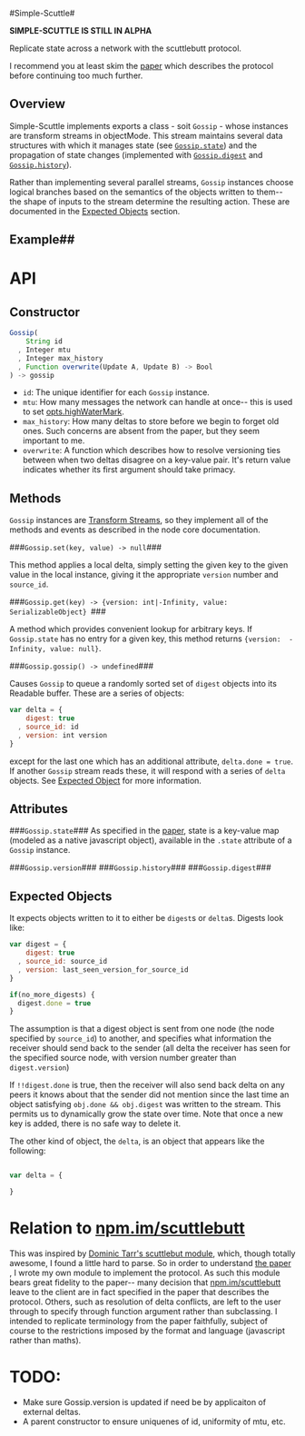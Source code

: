 #Simple-Scuttle#

**SIMPLE-SCUTTLE IS STILL IN ALPHA**

Replicate state across a network with the scuttlebutt protocol.

I recommend you at least skim the [paper][] which describes the
protocol before continuing too much further.

## Overview ##

Simple-Scuttle implements exports a class - soit `Gossip` - whose instances are
transform streams in objectMode. This stream maintains several data structures
with which it manages state (see [`Gossip.state`](#gossipstate)) and the
propagation of state changes (implemented with [`Gossip.digest`](#gossipdigest) and
[`Gossip.history`](#gossiphistory)).

Rather than implementing several parallel streams, `Gossip` instances choose
logical branches based on the semantics of the objects written to them--  the
shape of inputs to the stream determine the resulting action.  These are
documented in the [Expected Objects](#expectedobjects) section.

## Example##

# API #

## Constructor ##

```js
Gossip(
    String id
  , Integer mtu
  , Integer max_history
  , Function overwrite(Update A, Update B) -> Bool
) -> gossip
```
 
- `id`: The unique identifier for each `Gossip` instance.  
- `mtu`: How many messages the network can handle at once-- this is used to set
[opts.highWaterMark](http://nodejs.org/api/stream.html#stream_new_stream_readable_options).
- `max_history`: How many deltas to store before we begin to forget old ones. Such concerns are absent from the paper, but they seem important to me.
- `overwrite`: A function which describes how to resolve
  versioning ties between when two deltas disagree on a key-value pair. It's
  return value indicates whether its first argument should take primacy.

## Methods ##

`Gossip` instances are [Transform
Streams](http://nodejs.org/api/stream.html#stream_class_stream_transform_1), so
they implement all of the methods and events as described in the node core
documentation.

###`Gossip.set(key, value) -> null`###

This method applies a local delta, simply setting the given key to the given
value in the local instance, giving it the appropriate `version` number and
`source_id`.

###`Gossip.get(key) -> {version: int|-Infinity, value: SerializableObject} `###

A method  which provides convenient lookup for arbitrary keys. If
`Gossip.state` has no entry for a given key, this method returns 
`{version:  -Infinity, value: null}`.

###`Gossip.gossip() -> undefined`###

Causes `Gossip` to queue a randomly sorted set of `digest` objects into its
Readable buffer. These are a series of objects:

```js
var delta = {
    digest: true
  , source_id: id
  , version: int version
}
```

except for the last one which has an additional attribute, `delta.done = true`.
If another `Gossip` stream reads these, it will respond with a series of
`delta` objects. See [Expected Object](#expectedobjects) for more information.

## Attributes ##

###`Gossip.state`###
As specified in the [paper][], state is a
key-value map (modeled as a native javascript object), available in the
`.state` attribute of a `Gossip` instance.

###`Gossip.version`###
###`Gossip.history`###
###`Gossip.digest`###

## Expected Objects ##

 It expects objects 
written to it to either be `digest`s or `delta`s. Digests look like: 


```js
var digest = {
    digest: true
  , source_id: source_id
  , version: last_seen_version_for_source_id
}

if(no_more_digests) {
  digest.done = true
}
```

The assumption is that a digest object is sent from one node (the node
specified by `source_id`) to another, and specifies what information the
receiver should send back to the sender (all delta the receiver has seen for
the specified source node, with version number greater than `digest.version`)

If `!!digest.done` is true, then the receiver will also send back delta on
any peers it knows about that the sender did not mention since the last time an
object  satisfying `obj.done && obj.digest` was written to the stream. This
permits us to dynamically grow the state over time. Note that once a new key is
added, there is no safe way to delete it.

The other kind of object, the `delta`, is an object that appears like the
following:

```js

var delta = {

}
```

# Relation to [npm.im/scuttlebutt][] #

This was inspired by [Dominic Tarr's scuttlebut
module][npm.im/scuttlebutt], which, though totally awesome,
I found a little hard to parse. So in order to understand [the
paper][paper] , I wrote my
own module to implement the protocol. As such this module bears great fidelity
to the paper-- many decision that [npm.im/scuttlebutt][] leave to the client
are in fact specified in the paper that describes the protocol. Others, such as
resolution of delta conflicts, are left to the user through to specify through
function argument rather than subclassing. I intended to replicate terminology
from the paper faithfully, subject of course to the restrictions imposed by the
format and language (javascript rather than maths).

# TODO: #
- Make sure Gossip.version is updated if need be by applicaiton of external deltas.
- A parent constructor to ensure uniquenes of id, uniformity of mtu, etc.

[npm.im/scuttlebutt]: https://npmjs.org/package/scuttlebutt
[paper]: http://www.cs.cornell.edu/home/rvr/papers/flowgossip.pdf
[vector-clocks-hard]: http://basho.com/why-vector-clocks-are-hard/

